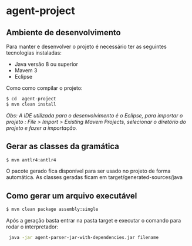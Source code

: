 # agent-project

## Ambiente de desenvolvimento

Para manter e desenvolver o projeto é necessário ter as seguintes tecnologias instaladas:

  - Java versão 8 ou superior 
  - Mavem 3
  - Eclipse

Como como compilar o projeto:

```sh
$ cd  agent-project 
$ mvn clean install
```
_Obs: A IDE utilizada para o desenvolvimento é o Eclipse, para importar o projeto : File > Import > Existing Mavem Projects, selecionar o diretório do projeto e fazer a importação._

## Gerar as classes da gramática


```sh
$ mvn antlr4:antlr4 
```
O pacote gerado fica disponível para ser usado no projeto de forma automática. As classes geradas ficam em target/generated-sources/java 


## Como gerar um arquivo executável

```sh
$ mvn clean package assembly:single
```
Após a geração basta entrar na pasta target e executar o comando para rodar o interpretador:

```sh
 java -jar agent-parser-jar-with-dependencies.jar filename 
```


